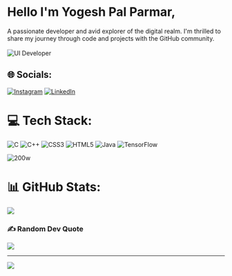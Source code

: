 
# Hello I'm Yogesh Pal Parmar, 
A passionate developer and avid explorer of the digital realm. I'm thrilled to share my journey through code and projects with the GitHub community.<br><br>
![UI Developer](https://github.com/Yogesh9389/Yogesh9389/assets/125749946/21ea692e-cf46-480d-b3ba-7fd6749de80b)

## 🌐 Socials:
[![Instagram](https://img.shields.io/badge/Instagram-%23E4405F.svg?logo=Instagram&logoColor=white)](https://instagram.com/yogeshparmar5859) [![LinkedIn](https://img.shields.io/badge/LinkedIn-%230077B5.svg?logo=linkedin&logoColor=white)](https://linkedin.com/in/https://www.linkedin.com/in/yogesh-pal-parmar-11a191206/) 

# 💻 Tech Stack:
![C](https://img.shields.io/badge/c-%2300599C.svg?style=for-the-badge&logo=c&logoColor=white) ![C++](https://img.shields.io/badge/c++-%2300599C.svg?style=for-the-badge&logo=c%2B%2B&logoColor=white) ![CSS3](https://img.shields.io/badge/css3-%231572B6.svg?style=for-the-badge&logo=css3&logoColor=white) ![HTML5](https://img.shields.io/badge/html5-%23E34F26.svg?style=for-the-badge&logo=html5&logoColor=white) ![Java](https://img.shields.io/badge/java-%23ED8B00.svg?style=for-the-badge&logo=java&logoColor=white) ![TensorFlow](https://img.shields.io/badge/TensorFlow-%23FF6F00.svg?style=for-the-badge&logo=TensorFlow&logoColor=white)
                                                                                                                               
![200w](https://github.com/Yogesh9389/Yogesh9389/assets/125749946/f1de72e3-fb2e-4592-887d-cea5ba2b0e91)

# 📊 GitHub Stats:

![](https://github-readme-streak-stats.herokuapp.com/?user=Yogesh9389&theme=blue-green&hide_border=false)<br/>


### ✍️ Random Dev Quote
![](https://quotes-github-readme.vercel.app/api?type=horizontal&theme=merko)

---
[![](https://visitcount.itsvg.in/api?id=Yogesh9389&icon=2&color=0)](https://visitcount.itsvg.in)

<!-- Proudly created with GPRM ( https://gprm.itsvg.in ) -->
